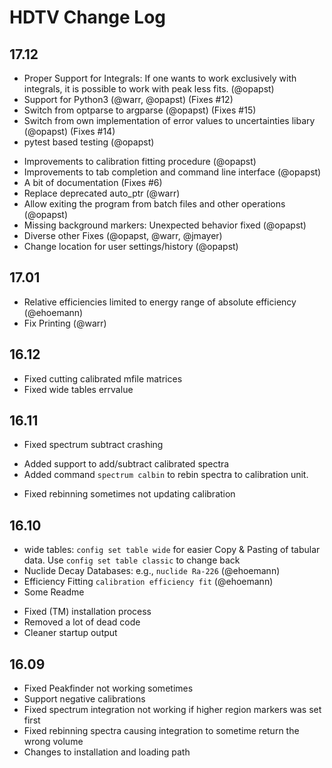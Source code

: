 # HDTV Change Log

## 17.12
+ Proper Support for Integrals: If one wants to work exclusively with integrals, it is possible to work with peak less fits. (@opapst)
+ Support for Python3 (@warr, @opapst) (Fixes #12)
+ Switch from optparse to argparse (@opapst) (Fixes #15)
+ Switch from own implementation of error values to uncertainties libary (@opapst) (Fixes #14)
+ pytest based testing (@opapst)
- Improvements to calibration fitting procedure (@opapst)
- Improvements to tab completion and command line interface (@opapst)
- A bit of documentation (Fixes #6)
- Replace deprecated auto_ptr (@warr)
- Allow exiting the program from batch files and other operations (@opapst)
- Missing background markers: Unexpected behavior fixed (@opapst)
- Diverse other Fixes (@opapst, @warr, @jmayer)
- Change location for user settings/history (@opapst)

## 17.01
+ Relative efficiencies limited to energy range of absolute efficiency (@ehoemann)
+ Fix Printing (@warr)

## 16.12
+ Fixed cutting calibrated mfile matrices
+ Fixed wide tables errvalue

## 16.11
- Fixed spectrum subtract crashing
+ Added support to add/subtract calibrated spectra
+ Added command `spectrum calbin` to rebin spectra to calibration unit.
- Fixed rebinning sometimes not updating calibration

## 16.10
+ wide tables: `config set table wide` for easier Copy & Pasting of tabular data. Use `config set table classic` to change back
+ Nuclide Decay Databases: e.g., `nuclide Ra-226` (@ehoemann)
+ Efficiency Fitting `calibration efficiency fit` (@ehoemann)
+ Some Readme
- Fixed (TM) installation process
- Removed a lot of dead code
- Cleaner startup output

## 16.09
- Fixed Peakfinder not working sometimes
- Support negative calibrations
- Fixed spectrum integration not working if higher region markers was set first
- Fixed rebinning spectra causing integration to sometime return the wrong volume
- Changes to installation and loading path
